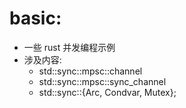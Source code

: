 # basic:

- 一些 rust 并发编程示例
- 涉及内容:
    - std::sync::mpsc::channel
    - std::sync::mpsc::sync_channel
    - std::sync::{Arc, Condvar, Mutex};
